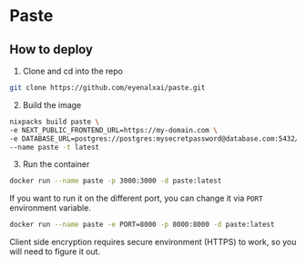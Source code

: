 # Paste

## How to deploy

1. Clone and cd into the repo
```bash
git clone https://github.com/eyenalxai/paste.git
```
2. Build the image
```bash
nixpacks build paste \
-e NEXT_PUBLIC_FRONTEND_URL=https://my-domain.com \
-e DATABASE_URL=postgres://postgres:mysecretpassword@database.com:5432/postgres \
--name paste -t latest
```

3. Run the container
```bash
docker run --name paste -p 3000:3000 -d paste:latest
```

If you want to run it on the different port, you can change it via `PORT` environment variable.

```bash
docker run --name paste -e PORT=8000 -p 8000:8000 -d paste:latest
```

Client side encryption requires secure environment (HTTPS) to work, so you will need to figure it out.
